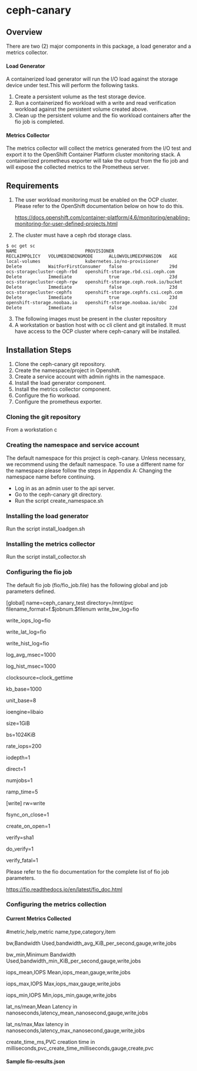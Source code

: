 # ceph-canary

## Overview
There are two (2) major components in this package, a load generator and a metrics collector.

#### Load Generator
  A containerized load generator will run the I/O load against the storage device under test.This will perform the following tasks.
  
  1. Create a persistent volume as the test storage device. 
  2. Run a containerized fio workload with a write and read verification workload against the persistent volume created above.
  3. Clean up the persistent volume and the fio workload containers after the fio job is completed.

#### Metrics Collector
   The metrics collector will collect the metrics generated from the I/O test and export it to the OpenShift Container Platform cluster monitoring stack.
   A containerized prometheus exporter will take the output from the fio job and will expose the collected metrics to the Prometheus server.

## Requirements
  1. The user workload monitoring must be enabled on the OCP cluster. Please refer to the OpenShift documentation below on how to do this.
     
     https://docs.openshift.com/container-platform/4.6/monitoring/enabling-monitoring-for-user-defined-projects.html

  2. The cluster must have a ceph rbd storage class. 
   
    
    
    $ oc get sc
    NAME                          PROVISIONER                             RECLAIMPOLICY   VOLUMEBINDINGMODE      ALLOWVOLUMEEXPANSION   AGE
    local-volumes                 kubernetes.io/no-provisioner            Delete          WaitForFirstConsumer   false                  29d
    ocs-storagecluster-ceph-rbd   openshift-storage.rbd.csi.ceph.com      Delete          Immediate              true                   23d
    ocs-storagecluster-ceph-rgw   openshift-storage.ceph.rook.io/bucket   Delete          Immediate              false                  23d
    ocs-storagecluster-cephfs     openshift-storage.cephfs.csi.ceph.com   Delete          Immediate              true                   23d
    openshift-storage.noobaa.io   openshift-storage.noobaa.io/obc         Delete          Immediate              false                  22d

  3. The following images must be present in the cluster repository
  4. A workstation or bastion host with oc cli client and git installed. It must have access to the OCP cluster where ceph-canary will be installed.

## Installation Steps
1. Clone the ceph-canary git repository.
2. Create the namespace/project in Openshift.
3. Create a service account with admin rights in the namespace.
4. Install the load generator component.
5. Install the metrics collector component.
6. Configure the fio workoad.
7. Configure the prometheus exporter.

### Cloning the git repository
From a workstation c
### Creating the namespace and service account
The default namespace for this project is ceph-canary. Unless necessary, we recommend using the default namespace. To use a different name for the namespace please follow the steps in Appendix A: Changing the namespace name before continuing.

- Log in as an admin user to the api server. 
- Go to the ceph-canary git directory.
- Run the script create_namespace.sh

### Installing the load generator 
Run the script install_loadgen.sh

### Installing the metrics collector
Run the script install_collector.sh

### Configuring the fio job
The default fio job (fio/fio_job.file) has the following global and job parameters defined.

[global]
name=ceph_canary_test
directory=/mnt/pvc
filename_format=f.\$jobnum.\$filenum
write_bw_log=fio

write_iops_log=fio

write_lat_log=fio

write_hist_log=fio

log_avg_msec=1000

log_hist_msec=1000

clocksource=clock_gettime

kb_base=1000

unit_base=8

ioengine=libaio

size=1GiB

bs=1024KiB

rate_iops=200

iodepth=1

direct=1

numjobs=1

ramp_time=5

[write]
rw=write

fsync_on_close=1

create_on_open=1

verify=sha1

do_verify=1

verify_fatal=1



Please refer to the fio documentation for the complete list of fio job parameters. 

https://fio.readthedocs.io/en/latest/fio_doc.html


### Configuring the metrics collection


#### Current Metrics Collected
  #metric,help,metric name,type,category,item

  bw,Bandwidth Used,bandwidth_avg_KiB_per_second,gauge,write,jobs

  bw_min,Minimum Bandwidth Used,bandwidth_min_KiB_per_second,gauge,write,jobs

  iops_mean,IOPS Mean,iops_mean,gauge,write,jobs

  iops_max,IOPS Max,iops_max,gauge,write,jobs

  iops_min,IOPS Min,iops_min,gauge,write,jobs

  lat_ns/mean,Mean Latency in nanoseconds,latency_mean_nanosecond,gauge,write,jobs

  lat_ns/max,Max latency in nanoseconds,latency_max_nanosecond,gauge,write,jobs

  create_time_ms,PVC creation time in milliseconds,pvc_create_time_milliseconds,gauge,create,pvc



#### Sample fio-results.json
